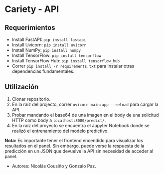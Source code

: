 # Cariety - API

## Requerimientos

* Install FastAPI: `pip install fastapi`
* Install Uvicorn: `pip install uvicorn`
* Install NumPy: `pip install numpy`
* Install TensorFlow: `pip install tensorflow`
* Install TensorFlow Hub: `pip install tensorflow_hub`
* Correr `pip install -r requirements.txt` para instalar otras dependencias fundamentales.

## Utilización

1. Clonar repositorio.
2. En la raíz del projecto, correr `uvicorn main:app --reload` para cargar la API.
3. Probar mandando el base64 de una imagen en el body de una solicitud HTTP como body a `localhost:8080/predict/`.
4. En la raíz del proyecto se encuentra el Jupyter Notebook donde se realizó el entrenamiento del modelo predictivo.

**Nota:** Es importante tener el frontend encendido para visualizar los resultados en el panel. Sin embargo, puede verse la respuesta de la predicción en un JSON que devuelve la API sin necesidad de acceder al panel.

* Autores: Nicolás Cousiño y Gonzalo Paz.
